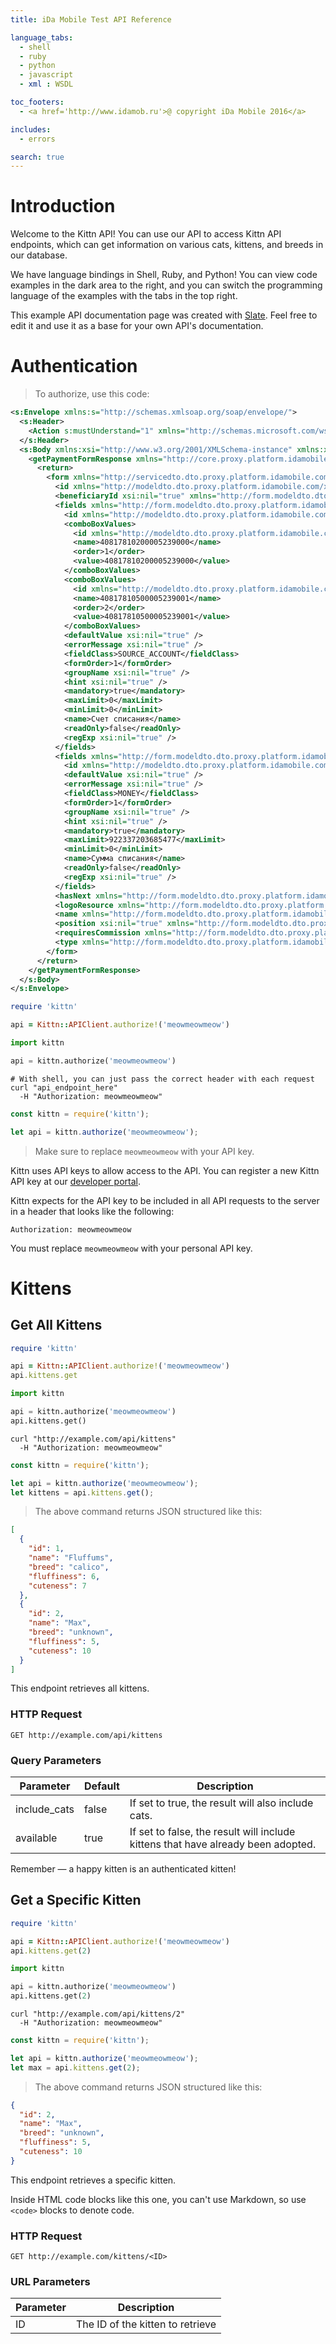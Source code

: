 ```yaml
---
title: iDa Mobile Test API Reference

language_tabs:
  - shell
  - ruby
  - python
  - javascript
  - xml : WSDL

toc_footers:
  - <a href='http://www.idamob.ru'>@ copyright iDa Mobile 2016</a>

includes:
  - errors

search: true
---
```


# Introduction

Welcome to the Kittn API! You can use our API to access Kittn API endpoints, which can get information on various cats, kittens, and breeds in our database.

We have language bindings in Shell, Ruby, and Python! You can view code examples in the dark area to the right, and you can switch the programming language of the examples with the tabs in the top right.

This example API documentation page was created with [Slate](https://github.com/tripit/slate). Feel free to edit it and use it as a base for your own API's documentation.

# Authentication

> To authorize, use this code:

```xml
<s:Envelope xmlns:s="http://schemas.xmlsoap.org/soap/envelope/">
  <s:Header>
    <Action s:mustUnderstand="1" xmlns="http://schemas.microsoft.com/ws/2005/05/addressing/none">http://core.proxy.platform.idamobile.com/IdaMobProxyServiceFacadePortType/getPaymentFormResponse</Action>
  </s:Header>
  <s:Body xmlns:xsi="http://www.w3.org/2001/XMLSchema-instance" xmlns:xsd="http://www.w3.org/2001/XMLSchema">
    <getPaymentFormResponse xmlns="http://core.proxy.platform.idamobile.com">
      <return>
        <form xmlns="http://servicedto.dto.proxy.platform.idamobile.com/xsd">
          <id xmlns="http://modeldto.dto.proxy.platform.idamobile.com/xsd">275411748</id>
          <beneficiaryId xsi:nil="true" xmlns="http://form.modeldto.dto.proxy.platform.idamobile.com/xsd" />
          <fields xmlns="http://form.modeldto.dto.proxy.platform.idamobile.com/xsd">
            <id xmlns="http://modeldto.dto.proxy.platform.idamobile.com/xsd">5</id>
            <comboBoxValues>
              <id xmlns="http://modeldto.dto.proxy.platform.idamobile.com/xsd">5_1</id>
              <name>40817810200005239000</name>
              <order>1</order>
              <value>40817810200005239000</value>
            </comboBoxValues>
            <comboBoxValues>
              <id xmlns="http://modeldto.dto.proxy.platform.idamobile.com/xsd">5_2</id>
              <name>40817810500005239001</name>
              <order>2</order>
              <value>40817810500005239001</value>
            </comboBoxValues>
            <defaultValue xsi:nil="true" />
            <errorMessage xsi:nil="true" />
            <fieldClass>SOURCE_ACCOUNT</fieldClass>
            <formOrder>1</formOrder>
            <groupName xsi:nil="true" />
            <hint xsi:nil="true" />
            <mandatory>true</mandatory>
            <maxLimit>0</maxLimit>
            <minLimit>0</minLimit>
            <name>Счет списания</name>
            <readOnly>false</readOnly>
            <regExp xsi:nil="true" />
          </fields>
          <fields xmlns="http://form.modeldto.dto.proxy.platform.idamobile.com/xsd">
            <id xmlns="http://modeldto.dto.proxy.platform.idamobile.com/xsd">9</id>
            <defaultValue xsi:nil="true" />
            <errorMessage xsi:nil="true" />
            <fieldClass>MONEY</fieldClass>
            <formOrder>1</formOrder>
            <groupName xsi:nil="true" />
            <hint xsi:nil="true" />
            <mandatory>true</mandatory>
            <maxLimit>922337203685477</maxLimit>
            <minLimit>0</minLimit>
            <name>Сумма списания</name>
            <readOnly>false</readOnly>
            <regExp xsi:nil="true" />
          </fields>
          <hasNext xmlns="http://form.modeldto.dto.proxy.platform.idamobile.com/xsd">false</hasNext>
          <logoResource xmlns="http://form.modeldto.dto.proxy.platform.idamobile.com/xsd">https://i.lockobank.ru/mbaresources/icons/android-small/FORM_2.png</logoResource>
          <name xmlns="http://form.modeldto.dto.proxy.platform.idamobile.com/xsd">Îïëàòà óñëóã Áèëàéí</name>
          <position xsi:nil="true" xmlns="http://form.modeldto.dto.proxy.platform.idamobile.com/xsd" />
          <requiresCommission xmlns="http://form.modeldto.dto.proxy.platform.idamobile.com/xsd">false</requiresCommission>
          <type xmlns="http://form.modeldto.dto.proxy.platform.idamobile.com/xsd">PAYMENT</type>
        </form>
      </return>
    </getPaymentFormResponse>
  </s:Body>
</s:Envelope>
```

```ruby
require 'kittn'

api = Kittn::APIClient.authorize!('meowmeowmeow')
```

```python
import kittn

api = kittn.authorize('meowmeowmeow')
```

```shell
# With shell, you can just pass the correct header with each request
curl "api_endpoint_here"
  -H "Authorization: meowmeowmeow"
```

```javascript
const kittn = require('kittn');

let api = kittn.authorize('meowmeowmeow');
```

> Make sure to replace `meowmeowmeow` with your API key.

Kittn uses API keys to allow access to the API. You can register a new Kittn API key at our [developer portal](http://example.com/developers).

Kittn expects for the API key to be included in all API requests to the server in a header that looks like the following:

`Authorization: meowmeowmeow`

<aside class="notice">
You must replace <code>meowmeowmeow</code> with your personal API key.
</aside>

# Kittens

## Get All Kittens

```ruby
require 'kittn'

api = Kittn::APIClient.authorize!('meowmeowmeow')
api.kittens.get
```

```python
import kittn

api = kittn.authorize('meowmeowmeow')
api.kittens.get()
```

```shell
curl "http://example.com/api/kittens"
  -H "Authorization: meowmeowmeow"
```

```javascript
const kittn = require('kittn');

let api = kittn.authorize('meowmeowmeow');
let kittens = api.kittens.get();
```

> The above command returns JSON structured like this:

```json
[
  {
    "id": 1,
    "name": "Fluffums",
    "breed": "calico",
    "fluffiness": 6,
    "cuteness": 7
  },
  {
    "id": 2,
    "name": "Max",
    "breed": "unknown",
    "fluffiness": 5,
    "cuteness": 10
  }
]
```

This endpoint retrieves all kittens.

### HTTP Request

`GET http://example.com/api/kittens`

### Query Parameters

Parameter | Default | Description
--------- | ------- | -----------
include_cats | false | If set to true, the result will also include cats.
available | true | If set to false, the result will include kittens that have already been adopted.

<aside class="success">
Remember — a happy kitten is an authenticated kitten!
</aside>

## Get a Specific Kitten

```ruby
require 'kittn'

api = Kittn::APIClient.authorize!('meowmeowmeow')
api.kittens.get(2)
```

```python
import kittn

api = kittn.authorize('meowmeowmeow')
api.kittens.get(2)
```

```shell
curl "http://example.com/api/kittens/2"
  -H "Authorization: meowmeowmeow"
```

```javascript
const kittn = require('kittn');

let api = kittn.authorize('meowmeowmeow');
let max = api.kittens.get(2);
```

> The above command returns JSON structured like this:

```json
{
  "id": 2,
  "name": "Max",
  "breed": "unknown",
  "fluffiness": 5,
  "cuteness": 10
}
```

This endpoint retrieves a specific kitten.

<aside class="warning">Inside HTML code blocks like this one, you can't use Markdown, so use <code>&lt;code&gt;</code> blocks to denote code.</aside>

### HTTP Request

`GET http://example.com/kittens/<ID>`

### URL Parameters

Parameter | Description
--------- | -----------
ID | The ID of the kitten to retrieve

